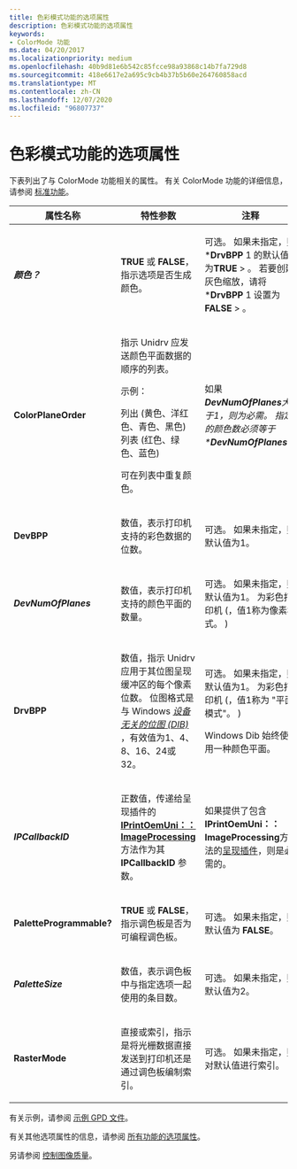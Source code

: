 ```yaml
---
title: 色彩模式功能的选项属性
description: 色彩模式功能的选项属性
keywords:
- ColorMode 功能
ms.date: 04/20/2017
ms.localizationpriority: medium
ms.openlocfilehash: 40b9d81e6b542c85fcce98a93868c14b7fa729d8
ms.sourcegitcommit: 418e6617e2a695c9cb4b37b5b60e264760858acd
ms.translationtype: MT
ms.contentlocale: zh-CN
ms.lasthandoff: 12/07/2020
ms.locfileid: "96807737"
---
```

# <a name="option-attributes-for-the-colormode-feature"></a>色彩模式功能的选项属性





下表列出了与 ColorMode 功能相关的属性。 有关 ColorMode 功能的详细信息，请参阅 [标准功能](standard-features.md)。

<table>
<colgroup>
<col width="33%" />
<col width="33%" />
<col width="33%" />
</colgroup>
<thead>
<tr class="header">
<th>属性名称</th>
<th>特性参数</th>
<th>注释</th>
</tr>
</thead>
<tbody>
<tr class="odd">
<td><p><em><strong>颜色？</strong></p></td>
<td><p><strong>TRUE</strong> 或 <strong>FALSE</strong>，指示选项是否生成颜色。</p></td>
<td><p>可选。 如果未指定，则 *<strong>DrvBPP</strong> 1 的默认值为<strong>TRUE</strong> &gt; 。 若要创建灰色缩放，请将 *<strong>DrvBPP</strong> 1 设置为<strong>FALSE</strong> &gt; 。</p></td>
</tr>
<tr class="even">
<td><p></em><strong>ColorPlaneOrder</strong></p></td>
<td><p>指示 Unidrv 应发送颜色平面数据的顺序的列表。</p>
<p>示例：</p>
列出 (黄色、洋红色、青色、黑色) 列表 (红色、绿色、蓝色) 
<p>可在列表中重复颜色。</p></td>
<td><p>如果 <em> <strong>DevNumOfPlanes</strong>大于1，则为必需。 指定的颜色数必须等于 *<strong>DevNumOfPlanes</strong>。</p></td>
</tr>
<tr class="odd">
<td><p></em><strong>DevBPP</strong></p></td>
<td><p>数值，表示打印机支持的彩色数据的位数。</p></td>
<td><p>可选。 如果未指定，则默认值为1。</p></td>
</tr>
<tr class="even">
<td><p><em><strong>DevNumOfPlanes</strong></p></td>
<td><p>数值，表示打印机支持的颜色平面的数量。</p></td>
<td><p>可选。 如果未指定，则默认值为1。 为彩色打印机 (，值1称为像素模式。 ) </p></td>
</tr>
<tr class="odd">
<td><p></em><strong>DrvBPP</strong></p></td>
<td><p>数值，指示 Unidrv 应用于其位图呈现缓冲区的每个像素位数。 位图格式是与 Windows <a href="/windows-hardware/drivers/#wdkgloss-device-independent-bitmap--dib-" data-raw-source="&lt;em&gt;device-independent bitmap (DIB)&lt;/em&gt;"><em>设备无关的位图 (DIB) </em></a>，有效值为1、4、8、16、24或32。</p></td>
<td><p>可选。 如果未指定，则默认值为1。 为彩色打印机 (，值1称为 "平面模式"。 ) </p>
<p>Windows Dib 始终使用一种颜色平面。</p></td>
</tr>
<tr class="even">
<td><p><em><strong>IPCallbackID</strong></p></td>
<td><p>正数值，传递给呈现插件的 <a href="/windows-hardware/drivers/ddi/prcomoem/nf-prcomoem-iprintoemuni-imageprocessing" data-raw-source="[&lt;strong&gt;IPrintOemUni::ImageProcessing&lt;/strong&gt;](/windows-hardware/drivers/ddi/prcomoem/nf-prcomoem-iprintoemuni-imageprocessing)"><strong>IPrintOemUni：： ImageProcessing</strong></a> 方法作为其 <strong>IPCallbackID</strong> 参数。</p></td>
<td><p>如果提供了包含<strong>IPrintOemUni：： ImageProcessing</strong>方法的<a href="rendering-plug-ins.md" data-raw-source="[rendering plug-in](rendering-plug-ins.md)">呈现插件</a>，则是必需的。</p></td>
</tr>
<tr class="odd">
<td><p></em><strong>PaletteProgrammable?</strong></p></td>
<td><p><strong>TRUE</strong> 或 <strong>FALSE</strong>，指示调色板是否为可编程调色板。</p></td>
<td><p>可选。 如果未指定，则默认值为 <strong>FALSE</strong>。</p></td>
</tr>
<tr class="even">
<td><p><em><strong>PaletteSize</strong></p></td>
<td><p>数值，表示调色板中与指定选项一起使用的条目数。</p></td>
<td><p>可选。 如果未指定，则默认值为2。</p></td>
</tr>
<tr class="odd">
<td><p></em><strong>RasterMode</strong></p></td>
<td><p>直接或索引，指示是将光栅数据直接发送到打印机还是通过调色板编制索引。</p></td>
<td><p>可选。 如果未指定，则对默认值进行索引。</p></td>
</tr>
</tbody>
</table>

 

有关示例，请参阅 [示例 GPD 文件](sample-gpd-files.md)。

有关其他选项属性的信息，请参阅 [所有功能的选项属性](option-attributes-for-all-features.md)。

另请参阅 [控制图像质量](controlling-image-quality.md)。

